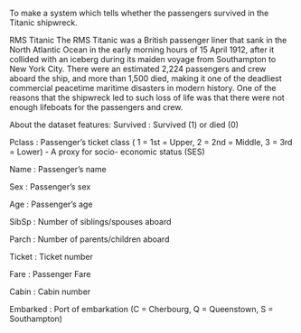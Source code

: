 To make a system which tells whether the passengers survived in the Titanic shipwreck.

RMS Titanic
The RMS Titanic was a British passenger liner that sank in the North Atlantic Ocean in the early morning hours of 15 April 1912, after it collided with an iceberg during its maiden voyage from Southampton to New York City. There were an estimated 2,224 passengers and crew aboard the ship, and more than 1,500 died, making it one of the deadliest commercial peacetime maritime disasters in modern history. One of the reasons that the shipwreck led to such loss of life was that there were not enough lifeboats for the passengers and crew.

About the dataset features:
Survived : Survived (1) or died (0)

Pclass : Passenger’s ticket class ( 1 = 1st = Upper, 2 = 2nd = Middle, 3 = 3rd = Lower) - A proxy for socio- economic status (SES)

Name : Passenger’s name

Sex : Passenger’s sex

Age : Passenger’s age

SibSp : Number of siblings/spouses aboard

Parch : Number of parents/children aboard

Ticket : Ticket number

Fare : Passenger Fare

Cabin : Cabin number

Embarked : Port of embarkation (C = Cherbourg, Q = Queenstown, S = Southampton)

